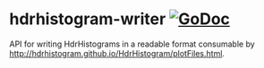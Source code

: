 # hdrhistogram-writer [![GoDoc](https://godoc.org/github.com/benmathews/hdrhistogram-writer?status.svg)](https://godoc.org/github.com/benmathews/hdrhistogram-writer)
API for writing HdrHistograms in a readable format consumable by http://hdrhistogram.github.io/HdrHistogram/plotFiles.html.

